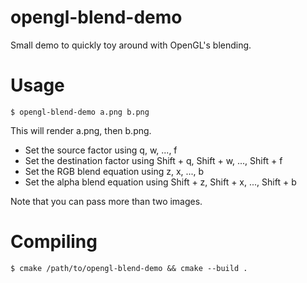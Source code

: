 # opengl-blend-demo

Small demo to quickly toy around with OpenGL's blending.

# Usage

    $ opengl-blend-demo a.png b.png

This will render a.png, then b.png. 

* Set the source factor using q, w, ..., f
* Set the destination factor using Shift + q, Shift + w, ..., Shift + f
* Set the RGB blend equation using z, x, ..., b
* Set the alpha blend equation using Shift + z, Shift + x, ..., Shift + b

Note that you can pass more than two images.

# Compiling

    $ cmake /path/to/opengl-blend-demo && cmake --build .
